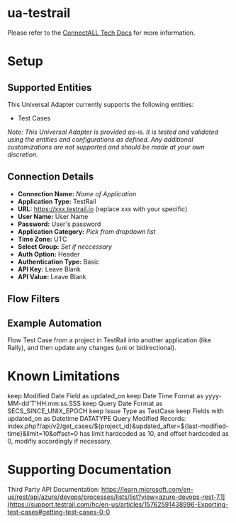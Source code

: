 # ua-testrail

Please refer to the [ConnectALL Tech Docs](https://techdocs.broadcom.com/us/en/ca-enterprise-software/valueops/connectall/3-6/adapters/universal-adapter.html) for more information.

# Setup

## Supported Entities

This Universal Adapter currently supports the following entities:
* Test Cases

*Note: This Universal Adapter is provided as-is. It is tested and validated using the entities and configurations as defined. Any additional customizations are not supported and should be made at your own discretion.*

## Connection Details

* **Connection Name:** *Name of Application*
* **Application Type:** TestRail
* **URL:** https://xxx.testrail.io (replace xxx with your specific)
* **User Name:** User Name
* **Password:** User's password
* **Application Category:** *Pick from dropdown list*
* **Time Zone:** UTC
* **Select Group:** *Set if neccessary*
* **Auth Option:** Header
* **Authentication Type:** Basic
* **API Key:** Leave Blank
* **API Value:** Leave Blank

## Flow Filters

## Example Automation

Flow Test Case from a project in TestRail into another application (like Rally), and then update any changes (uni or bidirectional).

# Known Limitations
keep Modified Date Field as updated_on
keep Date Time Format as yyyy-MM-dd'T'HH:mm:ss.SSS
keep Query Date Format as SECS_SINCE_UNIX_EPOCH
keep Issue Type as TestCase
keep Fields with updated_on as Datetime DATATYPE
Query Modified Records: index.php?/api/v2/get_cases/${project_id}&updated_after=${last-modified-time}&limit=10&offset=0  has limit hardcoded as 10, and offset hardcoded as 0, modifiy accordingly if necessary.

# Supporting Documentation

Third Party API Documentation: https://learn.microsoft.com/en-us/rest/api/azure/devops/processes/lists/list?view=azure-devops-rest-7.1](https://support.testrail.com/hc/en-us/articles/15762591438996-Exporting-test-cases#getting-test-cases-0-0
